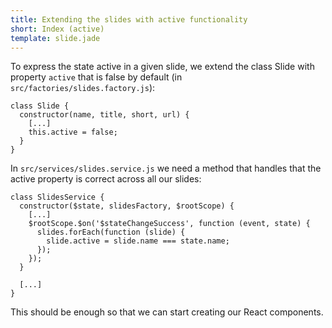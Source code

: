 ```yaml
---
title: Extending the slides with active functionality
short: Index (active)
template: slide.jade
---
```


To express the state active in a given slide, we extend the class Slide with property ```active``` that is false by default (in ```src/factories/slides.factory.js```):

    class Slide {
      constructor(name, title, short, url) {
        [...]
        this.active = false;
      }
    }

In ```src/services/slides.service.js``` we need a method that handles that the active property is correct across all our slides:

    class SlidesService {
      constructor($state, slidesFactory, $rootScope) {
        [...]
        $rootScope.$on('$stateChangeSuccess', function (event, state) {
          slides.forEach(function (slide) {
            slide.active = slide.name === state.name;
          });
        });
      }

      [...]
    }

This should be enough so that we can start creating our React components.